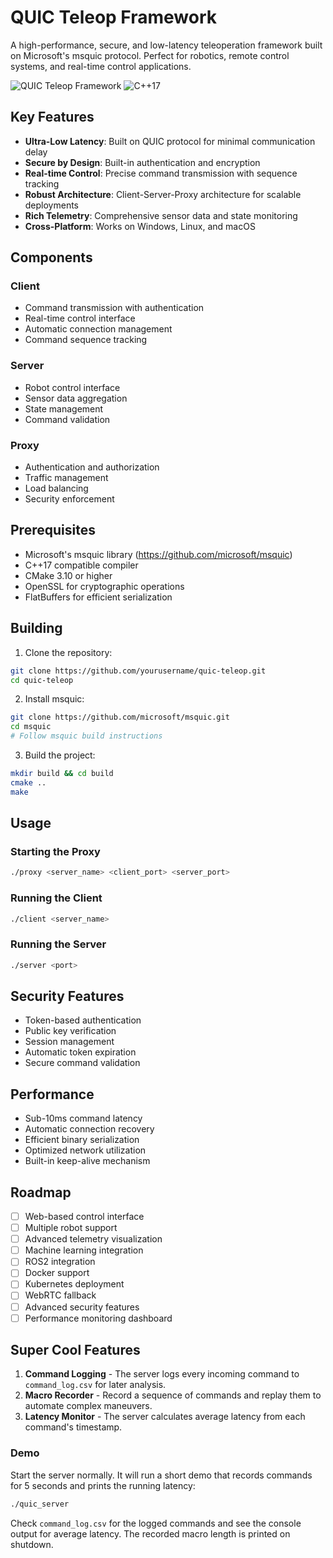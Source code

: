 # QUIC Teleop Framework

A high-performance, secure, and low-latency teleoperation framework built on Microsoft's msquic protocol. Perfect for robotics, remote control systems, and real-time control applications.

![QUIC Teleop Framework](https://img.shields.io/badge/QUIC-Teleop-blue)
![C++17](https://img.shields.io/badge/C%2B%2B-17-blue)

## Key Features

- **Ultra-Low Latency**: Built on QUIC protocol for minimal communication delay
- **Secure by Design**: Built-in authentication and encryption
- **Real-time Control**: Precise command transmission with sequence tracking
- **Robust Architecture**: Client-Server-Proxy architecture for scalable deployments
- **Rich Telemetry**: Comprehensive sensor data and state monitoring
- **Cross-Platform**: Works on Windows, Linux, and macOS

## Components

### Client
- Command transmission with authentication
- Real-time control interface
- Automatic connection management
- Command sequence tracking

### Server
- Robot control interface
- Sensor data aggregation
- State management
- Command validation

### Proxy
- Authentication and authorization
- Traffic management
- Load balancing
- Security enforcement

## Prerequisites

- Microsoft's msquic library (https://github.com/microsoft/msquic)
- C++17 compatible compiler
- CMake 3.10 or higher
- OpenSSL for cryptographic operations
- FlatBuffers for efficient serialization

## Building

1. Clone the repository:
```bash
git clone https://github.com/yourusername/quic-teleop.git
cd quic-teleop
```

2. Install msquic:
```bash
git clone https://github.com/microsoft/msquic.git
cd msquic
# Follow msquic build instructions
```

3. Build the project:
```bash
mkdir build && cd build
cmake ..
make
```

## Usage

### Starting the Proxy
```bash
./proxy <server_name> <client_port> <server_port>
```

### Running the Client
```bash
./client <server_name>
```

### Running the Server
```bash
./server <port>
```

## Security Features

- Token-based authentication
- Public key verification
- Session management
- Automatic token expiration
- Secure command validation

## Performance

- Sub-10ms command latency
- Automatic connection recovery
- Efficient binary serialization
- Optimized network utilization
- Built-in keep-alive mechanism

## Roadmap

- [ ] Web-based control interface
- [ ] Multiple robot support
- [ ] Advanced telemetry visualization
- [ ] Machine learning integration
- [ ] ROS2 integration
- [ ] Docker support
- [ ] Kubernetes deployment
- [ ] WebRTC fallback
- [ ] Advanced security features
- [ ] Performance monitoring dashboard

## Super Cool Features

1. **Command Logging** - The server logs every incoming command to `command_log.csv` for later analysis.
2. **Macro Recorder** - Record a sequence of commands and replay them to automate complex maneuvers.
3. **Latency Monitor** - The server calculates average latency from each command's timestamp.

### Demo

Start the server normally. It will run a short demo that records commands for 5 seconds and prints the running latency:

```bash
./quic_server
```

Check `command_log.csv` for the logged commands and see the console output for average latency. The recorded macro length is printed on shutdown.
